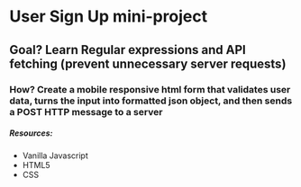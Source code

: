 # User Sign Up mini-project
## Goal? Learn Regular expressions and API fetching (prevent unnecessary server requests)
### How? Create a mobile responsive html form that validates user data, turns the input into formatted json object, and then sends a POST HTTP message to a server

##### Resources:
- Vanilla Javascript
- HTML5
- CSS
